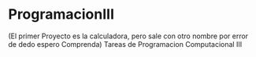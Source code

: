 # ProgramacionIII
(El primer Proyecto es la calculadora, pero sale con otro nombre por error de dedo espero Comprenda)
Tareas de  Programacion Computacional III
